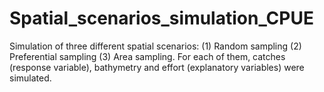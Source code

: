 # Spatial_scenarios_simulation_CPUE
Simulation of three different spatial scenarios: (1) Random sampling (2) Preferential sampling (3) Area sampling. For each of them, catches (response variable), bathymetry and effort (explanatory variables) were simulated.
